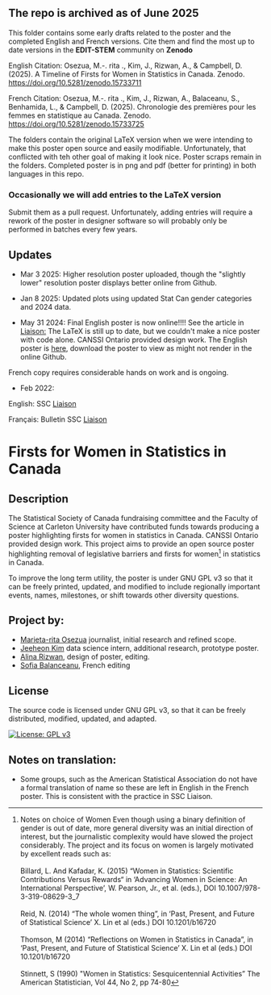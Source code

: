 ## The repo is archived as of June 2025
This folder contains some early drafts related to the poster and the completed English and French versions.  Cite them and find the most up to date versions in the **EDIT-STEM** community on **Zenodo**

English Citation:
Osezua, M.-. rita ., Kim, J., Rizwan, A., & Campbell, D. (2025). A Timeline of Firsts for Women in Statistics in Canada. Zenodo. https://doi.org/10.5281/zenodo.15733711

French Citation:
Osezua, M.-. rita ., Kim, J., Rizwan, A., Balaceanu, S., Benhamida, L., & Campbell, D. (2025). Chronologie des premières pour les femmes en statistique au Canada. Zenodo. https://doi.org/10.5281/zenodo.15733725


The folders contain the original LaTeX version when we were intending to make this poster open source and easily modifiable.  Unfortunately, that conflicted with teh other goal of making it look nice.  Poster scraps remain in the folders.  Completed poster is in png and pdf (better for printing) in both languages in this repo.

### Occasionally we will add entries to the LaTeX version 
Submit them as a pull request.  Unfortunately, adding entries will require a rework of the poster in designer software so will probably only be performed in batches every few years.

## Updates
- Mar 3 2025: Higher resolution poster uploaded, though the "slightly lower" resolution poster displays better online from Github.
- Jan 8 2025: Updated plots using updated Stat Can gender categories and 2024 data.

- May 31 2024: Final English poster is now online!!!!  See the article in [Liaison:](https://ssc.ca/en/publications/ssc-liaison/vol-38-5-2024-08/a-timeline-firsts-women-statistics-canada)
The LaTeX is still up to date, but we couldn't make a nice poster with code alone.  CANSSI Ontario provided design work.  The English poster is [here](https://github.com/iamdavecampbell/Canadian_Women_in_Statistics/blob/main/Firsts%20for%20Women%20in%20Statistics%20Poster%20%2036%20by%2075%20inches.pdf), 
download the poster to view as might not render in the online Github.

French copy requires considerable hands on work and is ongoing.

- Feb 2022:

English: SSC [Liaison](https://ssc.ca/en/publications/ssc-liaison/vol-36-1-2022-02/seeking-feedback-a-project-outlining-firsts-women) 

Français: Bulletin SSC [Liaison](https://ssc.ca/fr/publications/ssc-liaison/vol-36-1-2022-02/recherche-commentaires-sur-un-projet-decrivant-premieres) 

# Firsts for Women in Statistics in Canada 

## Description
The Statistical Society of Canada fundraising committee and the Faculty of Science at Carleton University have contributed funds towards producing a poster highlighting firsts for women in statistics in Canada.  CANSSI Ontario provided design work. This project aims to provide an open source poster highlighting removal of legislative barriers and firsts for women[^1] in statistics in Canada.

[^1]: Notes on choice of Women
Even though using a binary definition of gender is out of date, more general diversity was an initial direction of interest, but the journalistic complexity would have slowed the project considerably.  The project and its focus on women is largely motivated by excellent reads such as: <br/><br/> Billard, L. And Kafadar, K. (2015) “Women in Statistics: Scientific Contributions Versus Rewards“ in ‘Advancing Women in Science: An International Perspective’, W. Pearson, Jr., et al. (eds.), DOI 10.1007/978-3-319-08629-3_7 <br/><br/>Reid, N. (2014) “The whole women thing”, in ‘Past, Present, and Future of Statistical Science’ X. Lin et al (eds.) DOI 10.1201/b16720
 </br></br> Thomson, M (2014) “Reflections on Women in Statistics in Canada”, in ‘Past, Present, and Future of Statistical Science’ X. Lin et al (eds.) DOI 10.1201/b16720 <br/><br/> Stinnett, S (1990) "Women in Statistics: Sesquicentennial Activities” The American Statistician, Vol 44, No 2, pp 74-80

To improve the long term utility, the poster is under GNU GPL v3 so that it can be freely printed, updated, and modified to include regionally important events, names, milestones, or shift towards other diversity questions.

## Project by:
- [Marieta-rita Osezua](https://www.linkedin.com/in/marietaritaosezua/) journalist, initial research and refined scope.
- [Jeeheon Kim](https://www.linkedin.com/in/jeeheon-kim/) data science intern, additional research, prototype poster.
- [Alina Rizwan](https://www.linkedin.com/in/alina-rizwan/), design of poster, editing.
- [Sofia Balanceanu](https://www.linkedin.com/in/sofia-balaceanu-67790730b/), French editing


## License
The source code is licensed under GNU GPL v3, so that it can be freely distributed, modified, updated, and adapted.

[![License: GPL v3](https://img.shields.io/badge/License-GPLv3-blue.svg)](https://www.gnu.org/licenses/gpl-3.0)


## Notes on translation:
- Some groups, such as the American Statistical Association do not have a formal translation of name so these are left in English in the French poster.  This is consistent with the practice in SSC Liaison.
